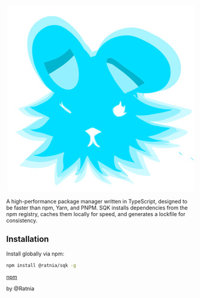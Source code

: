 <p align="center">
    <img src="sqk.png" />
</p>



A high-performance package manager written in TypeScript, designed to be faster than npm, Yarn, and PNPM. SQK installs dependencies from the npm registry, caches them locally for speed, and generates a lockfile for consistency.

## Installation

Install globally via npm:
```bash
npm install @ratnia/sqk -g
```

[npm](https://www.npmjs.com/package/sqk)

by @Ratnia